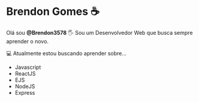 # Brendon Gomes ☕

Olá sou **@Brendon3578** 🖐
Sou um Desenvolvedor Web que busca sempre aprender o novo.

💻 Atualmente estou buscando aprender sobre...

- Javascript
- ReactJS
- EJS
- NodeJS
- Express

<!---
Brendon3578/Brendon3578 is a ✨ special ✨ repository because its `README.md` (this file) appears on your GitHub profile.
You can click the Preview link to take a look at your changes.
--->
